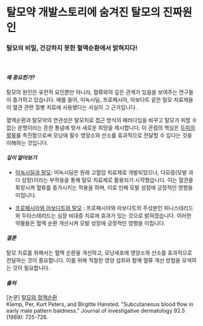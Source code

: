 # 탈모약 개발스토리에 숨겨진 탈모의 진짜원인

### 탈모의 비밀, 건강하지 못한 혈액순환에서 밝혀지다!  
　  
#### ***왜 중요한가?***  
탈모의 원인은 유전적 요인뿐만 아니라, 혈류와의 깊은 관계가 있음을 보여주는 연구들이 증가하고 있습니다. 예를 들어, 미녹시딜, 프로페시아, 아보다트 같은 탈모 치료제들이 혈관 관련 질병 치료에 사용됐다는 사실이 그 근거입니다.  
  
혈액순환과 탈모약의 연관성은 탈모치료 접근 방식의 패러다임을 바꾸고 탈모가 피할 수 없는 운명이라는 흔한 통념에 맞서 새로운 희망을 제시합니다. 이 관점의 핵심은 [두피의 혈류](/m04/m0403/m040302)를 촉진함으로써 모낭에 필수 영양소와 산소를 효과적으로 전달할 수 있다는 것을 이해하는 것입니다.  
  
#### ***깊이 알아보기***  

 -  [미녹시딜과 탈모](/m04/m0404/m040401): 미녹시딜은 원래 고혈압 치료제로 개발되었으나, 다모증(모발 과다 성장)이라는 부작용을 통해 탈모 치료제로 활용되기 시작했습니다. 이는 혈관을 확장시켜 혈류를 증가시키는 작용을 하며, 이로 인해 모발 성장에 긍정적인 영향을 미칩니다.  
  
 - [프로페시아와 아보다트와 탈모](/m04/m0404/m040403) : 프로페시아와 아보다트의 주성분인 피나스테리드와 두타스테리드는 심장 비대증 치료에 효과가 있는 것으로 밝혀졌습니다. 이러한 약물들은 혈액 순환 개선시켜 모발 성장에 긍정적인 영향을 미칩니다.  
  
#### ***결론***  
탈모 치료를 위해서는 혈액 순환을 개선하고, 모낭세포에 영양소와 산소를 효과적으로 전달하는 것이 중요합니다. 이를 위해 적절한 영양 섭취와 함께 혈류 개선 방법을 모색하는 것이 필요합니다.

#### ***출처***    
[논문] [탈모와 혈액순환](/m04/m0407/m040702)     
Klemp, Per, Kurt Peters, and Birgitte Hansted. "Subcutaneous blood flow in early male pattern baldness." Journal of investigative dermatology 92.5 (1989): 725-726.
<!--stackedit_data:
eyJoaXN0b3J5IjpbMTYyMjUyMDYyMSw4NDY5NDkxMDVdfQ==
-->